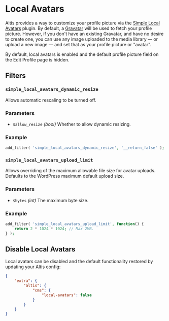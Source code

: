# Local Avatars

Altis provides a way to customize your profile picture via the [Simple Local Avatars](https://github.com/10up/simple-local-avatars)
plugin. By default, a [Gravatar](https://en.gravatar.com/) will be used to fetch your profile picture. However, if you don't have an
existing Gravatar, and have no desire to create one, you can use any image uploaded to the media library — or upload a new
image — and set that as your profile picture or "avatar".

By default, local avatars is enabled and the default profile picture field on the Edit Profile page is hidden. 

## Filters

### `simple_local_avatars_dynamic_resize`

Allows automatic rescaling to be turned off.

### Parameters

- `$allow_resize` _(bool)_ Whether to allow dynamic resizing.

### Example

```php
add_filter( 'simple_local_avatars_dynamic_resize', '__return_false' );
```

### `simple_local_avatars_upload_limit`

Allows overriding of the maximum allowable file size for avatar uploads. Defaults to the WordPress maximum default upload size.

### Parameters

- `$bytes` _(int)_ The maximum byte size.

### Example

```php
add_filter( 'simple_local_avatars_upload_limit', function() {
    return 2 * 1024 * 1024; // Max 2MB.
} );
```

<!-- markdownlint-disable-file MD024 -->

## Disable Local Avatars

Local avatars can be disabled and the default functionality restored by updating your Altis config:

```json
{
    "extra": {
        "altis": {
            "cms": {
                "local-avatars": false
            }
        }
    }
}
```
